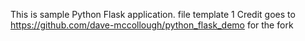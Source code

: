 This is sample Python Flask application.
file template 1
Credit goes to https://github.com/dave-mccollough/python_flask_demo for the fork
